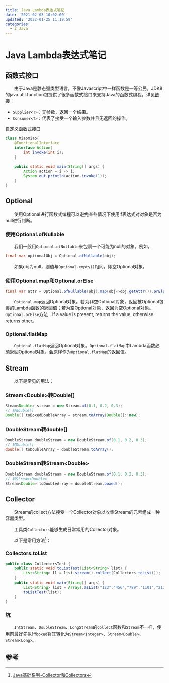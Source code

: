 ```yaml
---
title: Java Lambda表达式笔记
date: '2021-02-03 10:02:00'
updated: '2022-01-25 11:19:59'
categories:
  - 2 Java
---
```

# Java Lambda表达式笔记

## 函数式接口

　　由于Java是静态强类型语言，不像Javascript中一样函数是一等公民。JDK8的java.util.function包提供了很多函数式接口来支持Java的函数式编程，详见[链接](https://www.runoob.com/java/java8-functional-interfaces.html)：

- `Supplier<T>`：无参数，返回一个结果。
- `Consumer<T>`：代表了接受一个输入参数并且无返回的操作。

自定义函数式接口

```java
class Miaomiao{
    @FunctionalInterface
    interface Action{
        int invoke(int i);
    }
    
    public static void main(String[] args) {
        Action action = i -> i;
        System.out.println(action.invoke(1));
    }
}
```

## Optional

　　使用Optional进行函数式编程可以避免某些情况下使用if表达式对对象是否为null进行判断。
　　
### 使用Optional.ofNullable

　　我们一般用`Optional.ofNullable`来包裹一个可能为null的对象。例如，
　　
```java
final var optionalObj = Optional.ofNullable(obj);
```

　　如果obj为null，则值与`Optional.empty()`相同，即空Optional对象。

### 使用Optional.map和Optional.orElse

```java
final var attr = Optional.ofNullable(obj).map(obj->obj.getAttr()).orElse(defaultValue);
```

　　`Optional.map`返回Optional对象。若为非空Optional对象，返回被Optional包裹的Lambda函数的返回值；若为空Optional对象，返回为空Optional对象。
　　`Optional.orElse`方法：If a value is present, returns the value, otherwise returns other。

### Optional.flatMap

　　`Optional.flatMap`返回Optional对象。`Optional.flatMap`中Lambda函数必须返回Optional对象，会原样作为`Optional.flatMap`的返回值。

## Stream

　　以下是常见的用法：

### Stream\<Double\>转Double[]

```java
Steam<Double> stream = new Stream.of(0.1, 0.2, 0.3);
// 转double[]
Double[] toBoxedDoubleArray = stream.toArray(Double[]::new);
```

### DoubleStream转double[]

```java
DoubleStream doubleStream = new DoubleStream.of(0.1, 0.2, 0.3);
// 转Double[]
double[] toDoubleArray = doubleStream.toArray();
```

### DoubleStream转Stream\<Double\>

```java
DoubleStream doubleStream = new DoubleStream.of(0.1, 0.2, 0.3);
// 转Stream<Double>
Stream<Double> toDoubleArray = doubleStream.boxed();
```

## Collector

　　Stream的collect方法接受一个Collector对象以收集Stream的元素组成一种容器类型。

　　工具类`Collectors`能够生成日常常用的Collector对象。

　　以下是常用方法[^1]：

### Collectors.toList

```java
public class CollectorsTest {
    public static void toListTest(List<String> list) {
        List<String> ll = list.stream().collect(Collectors.toList());
    }
    public static void main(String[] args) {
        List<String> list = Arrays.asList("123","456","789","1101","212121121","asdaa","3e3e3e","2321eew");
        toListTest(list);
    }
}
```

### 坑

　　`IntStream`、`DoubleStream`、`LongStream`的`collect`函数和`Stream`不一样，使用前最好先执行`boxed`将其转化为`Stream<Integer>`、`Stream<Double>`、`Stream<Long>`。

## 参考

[^1]: [Java基础系列-Collector和Collectors](https://www.cnblogs.com/V1haoge/p/10748925.html)
